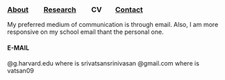 ### [About](README.md) &nbsp;&nbsp;&nbsp;     [Research](RESEARCH.md) &nbsp;&nbsp;&nbsp;     CV&nbsp;&nbsp;&nbsp;      [Contact](CONTACT.md)

My preferred medium of communication is through email. Also, I am more responsive on my school email thant the personal one.

#### E-MAIL
<full-name>@g.harvard.edu where <full-name> is srivatsansrinivasan
<name>@gmail.com where <name> is vatsan09
